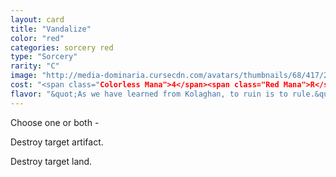 ```yaml
---
layout: card
title: "Vandalize"
color: "red"
categories: sorcery red
type: "Sorcery"
rarity: "C"
image: "http://media-dominaria.cursecdn.com/avatars/thumbnails/68/417/200/283/635618481994067939.png"
cost: "<span class="Colorless Mana">4</span><span class="Red Mana">R</span>"
flavor: "&quot;As we have learned from Kolaghan, to ruin is to rule.&quot; - Shensu, Kolaghan Rider"
---
```


Choose one or both -

Destroy target artifact.

Destroy target land.
